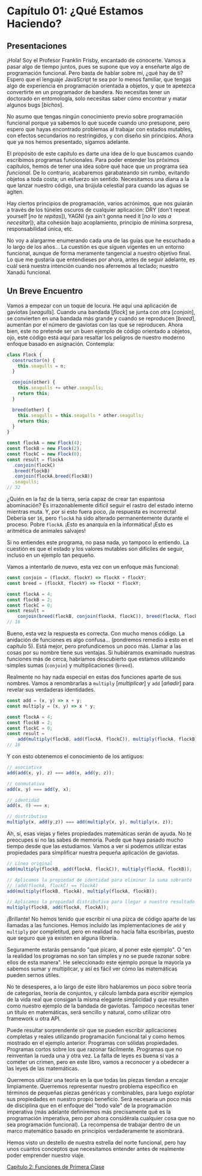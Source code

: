 # Capítulo 01: ¿Qué Estamos Haciendo?

## Presentaciones

¡Hola! Soy el Profesor Franklin Frisby, encantado de conocerte. Vamos a pasar algo de tiempo juntos, pues se supone que voy a enseñarte algo de programación funcional. Pero basta de hablar sobre mí, ¿qué hay de ti? Espero que el lenguaje JavaScript te sea por lo menos familiar, que tengas algo de experiencia en programación orientada a objetos, y que te apetezca convertirte en un programador de bandera. No necesitas tener un doctorado en entomología, solo necesitas saber cómo encontrar y matar algunos bugs [*bichos*].

No asumo que tengas ningún conocimiento previo sobre programación funcional porque ya sabemos lo que sucede cuando uno presupone, pero espero que hayas encontrado problemas al trabajar con estados mutables, con efectos secundarios no restringidos, y con diseño sin principios. Ahora que ya nos hemos presentado, sigamos adelante.

El propósito de este capítulo es darte una idea de lo que buscamos cuando escribimos programas funcionales. Para poder entender los próximos capítulos, hemos de tener una idea sobre qué hace que un programa sea *funcional*. De lo contrario, acabaremos garabateando sin rumbo, evitando objetos a toda costa; un esfuerzo sin sentido. Necesitamos una diana a la que lanzar nuestro código, una brújula celestial para cuando las aguas se agiten.

Hay ciertos principios de programación, varios acrónimos, que nos guiarán a través de los túneles oscuros de cualquier aplicación: DRY (don't repeat yourself [*no te repitas*]), YAGNI (ya ain't gonna need it [*no lo vas a necesitar*]), alta cohesión bajo acoplamiento, principio de mínima sorpresa, responsabilidad única, etc.

No voy a alargarme enumerando cada una de las guías que he escuchado a lo largo de los años... La cuestión es que siguen vigentes en un entorno funcional, aunque de forma meramente tangencial a nuestro objetivo final.
Lo que me gustaría que entendieses por ahora, antes de seguir adelante, es cuál será nuestra intención cuando nos aferremos al teclado; nuestro Xanadú funcional.

<!--BREAK-->

## Un Breve Encuentro

Vamos a empezar con un toque de locura. He aquí una aplicación de gaviotas [*seagulls*]. Cuando una bandada [*flock*] se junta con otra [*conjoin*], se convierten en una bandada más grande y cuando se reproducen [*breed*], aumentan por el número de gaviotas con las que se reproducen. Ahora bien, este no pretende ser un buen ejemplo de código orientado a objetos, ojo, este código está aquí para resaltar los peligros de nuestro moderno enfoque basado en asignación. Contempla:

```js
class Flock {
  constructor(n) {
    this.seagulls = n;
  }

  conjoin(other) {
    this.seagulls += other.seagulls;
    return this;
  }

  breed(other) {
    this.seagulls = this.seagulls * other.seagulls;
    return this;
  }
}

const flockA = new Flock(4);
const flockB = new Flock(2);
const flockC = new Flock(0);
const result = flockA
  .conjoin(flockC)
  .breed(flockB)
  .conjoin(flockA.breed(flockB))
  .seagulls;
// 32
```

¿Quién en la faz de la tierra, sería capaz de crear tan espantosa abominación? Es irrazonablemente difícil seguir el rastro del estado interno mientras muta. Y, por si esto fuera poco, ¡la respuesta es incorrecta! Debería ser `16`, pero `flockA` ha sido alterado permanentemente durante el proceso. Pobre `flockA`. ¡Esto es anarquía en la informática! ¡Esto es aritmética de animales salvajes!

Si no entiendes este programa, no pasa nada, yo tampoco lo entiendo. La cuestión es que el estado y los valores mutables son difíciles de seguir, incluso en un ejemplo tan pequeño.

Vamos a intentarlo de nuevo, esta vez con un enfoque más funcional:

```js
const conjoin = (flockX, flockY) => flockX + flockY;
const breed = (flockX, flockY) => flockX * flockY;

const flockA = 4;
const flockB = 2;
const flockC = 0;
const result =
    conjoin(breed(flockB, conjoin(flockA, flockC)), breed(flockA, flockB));
// 16
```

Bueno, esta vez la respuesta es correcta. Con mucho menos código. La anidación de funciones es algo confusa... (pondremos remedio a esto en el capítulo 5). Está mejor, pero profundicemos un poco más. Llamar a las cosas por su nombre tiene sus ventajas. Si hubiéramos examinado nuestras funciones más de cerca, habríamos descubierto que estamos utilizando simples sumas (`conjoin`) y multiplicaciones (`breed`).

Realmente no hay nada especial en estas dos funciones aparte de sus nombres. Vamos a renombrarlas a `multiply` [*multiplicar*] y `add` [*añadir*] para revelar sus verdaderas identidades.

```js
const add = (x, y) => x + y;
const multiply = (x, y) => x * y;

const flockA = 4;
const flockB = 2;
const flockC = 0;
const result =
    add(multiply(flockB, add(flockA, flockC)), multiply(flockA, flockB));
// 16
```
Y con esto obtenemos el conocimiento de los antiguos:

```js
// asociativa
add(add(x, y), z) === add(x, add(y, z));

// conmutativa
add(x, y) === add(y, x);

// identidad
add(x, 0) === x;

// distributiva
multiply(x, add(y,z)) === add(multiply(x, y), multiply(x, z));
```

Ah, sí, esas viejas y fieles propiedades matemáticas serán de ayuda. No te preocupes si no las sabes de memoria. Puede que haya pasado mucho tiempo desde que las estudiamos. Vamos a ver si podemos utilizar estas propiedades para simplificar nuestra pequeña aplicación de gaviotas.

```js
// Línea original
add(multiply(flockB, add(flockA, flockC)), multiply(flockA, flockB));

// Aplicamos la propiedad de identidad para eliminar la suma sobrante
// (add(flockA, flockC) == flockA)
add(multiply(flockB, flockA), multiply(flockA, flockB));

// Aplicamos la propiedad distributiva para llegar a nuestro resultado
multiply(flockB, add(flockA, flockA));
```

¡Brillante! No hemos tenido que escribir ni una pizca de código aparte de las llamadas a las funciones. Hemos incluído las implementaciones de `add` y `multiply` por completitud, pero en realidad no hacía falta escribirlas, puesto que seguro que ya existen en alguna librería.

Seguramente estarás pensando "qué pícaro, al poner este ejemplo". O "en la realidad los programas no son tan simples y no se puede razonar sobre ellos de esta manera". He seleccionado este ejemplo porque la mayoría ya sabemos sumar y multiplicar, y así es fácil ver cómo las matemáticas pueden sernos útiles.

No te desesperes, a lo largo de este libro hablaremos un poco sobre teoría de categorías, teoría de conjuntos, y cálculo lambda para escribir ejemplos de la vida real que consigan la misma elegante simplicidad y que resulten como nuestro ejemplo de la bandada de gaviotas. Tampoco necesitas tener un título en matemáticas, será sencillo y natural, como utilizar otro framework u otra API.

Puede resultar sorprendente oír que se pueden escribir aplicaciones completas y reales utilizando programación funcional tal y como hemos mostrado en el ejemplo anterior. Programas con sólidas propiedades. Programas cortos sobre los que razonar fácilmente. Programas que no reinventan la rueda una y otra vez. La falta de leyes es buena si vas a cometer un crimen, pero en este libro, vamos a reconocer y a obedecer a las leyes de las matemáticas.

Querremos utilizar una teoría en la que todas las piezas tiendan a encajar limpiamente. Querremos representar nuestro problema específico en términos de pequeñas piezas genéricas y combinables, para luego explotar sus propiedades en nuestro propio beneficio. Será necesaria un poco más de disciplina que en el enfoque del "todo vale" de la programación imperativa (más adelante definiremos más precisamente qué es la programación imperativa, pero por ahora considérala cualquier cosa que no sea programación funcional). La recompensa de trabajar dentro de un marco matemático basado en principios verdaderamente te asombrará.

Hemos visto un destello de nuestra estrella del norte funcional, pero hay unos cuantos conceptos que necesitamos entender antes de realmente poder emprender nuestro viaje.

[Capítulo 2: Funciones de Primera Clase](ch02-es.md)

